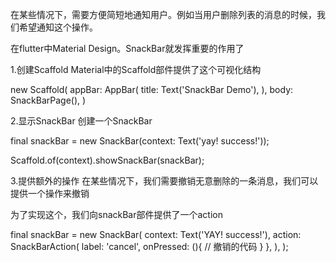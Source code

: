 在某些情况下，需要方便简短地通知用户。例如当用户删除列表的消息的时候，我们希望通知这个操作。

在flutter中Material Design。SnackBar就发挥重要的作用了

1.创建Scaffold
Material中的Scaffold部件提供了这个可视化结构

  new Scaffold(
     appBar: AppBar(
       title: Text('SnackBar Demo'),
     ),
     body: SnackBarPage(),
  )


2.显示SnackBar
创建一个SnackBar

  final snackBar = new SnackBar(context: Text('yay! success!'));


  Scaffold.of(context).showSnackBar(snackBar);

3.提供额外的操作
在某些情况下，我们需要撤销无意删除的一条消息，我们可以提供一个操作来撤销

为了实现这个，我们向snackBar部件提供了一个action


  final snackBar = new SnackBar(
     context: Text('YAY! success!'),
     action: SnackBarAction(
        label: 'cancel',
        onPressed: (){
          // 撤销的代码
          }
        },
     ),
  );